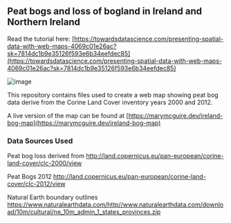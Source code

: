 ##  Peat bogs and loss of bogland in Ireland and Northern Ireland

Read the tutorial here: [https://towardsdatascience.com/presenting-spatial-data-with-web-maps-4069c01e26ac?sk=7814dc1b9e35126f593e6b34eefdec85](https://towardsdatascience.com/presenting-spatial-data-with-web-maps-4069c01e26ac?sk=7814dc1b9e35126f593e6b34eefdec85)

![image](https://github.com/mmc1718/webmap-ireland/assets/65325195/d81ed802-5514-4a08-a3e5-a57cea305a31)

This repository contains files used to create a web map showing peat bog data derive from the Corine Land Cover inventory years 2000 and 2012.

A live version of the map can be found at [https://marymcguire.dev/ireland-bog-map](https://marymcguire.dev/ireland-bog-map)



### Data Sources Used

Peat bog loss derived from http://land.copernicus.eu/pan-european/corine-land-cover/clc-2000/view

Peat Bogs 2012 http://land.copernicus.eu/pan-european/corine-land-cover/clc-2012/view

Natural Earth boundary outlines https://www.naturalearthdata.com/http//www.naturalearthdata.com/download/10m/cultural/ne_10m_admin_1_states_provinces.zip
